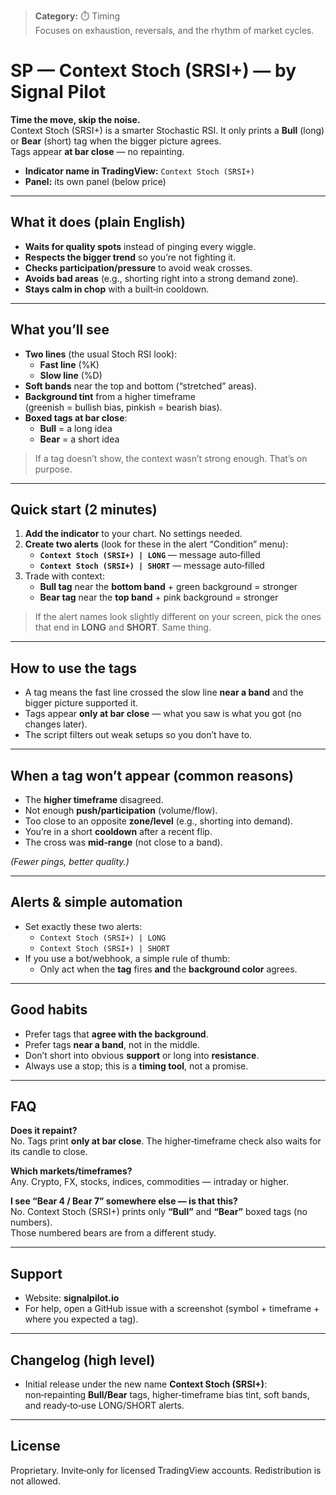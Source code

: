 > **Category:** ⏱️ Timing  
> Focuses on exhaustion, reversals, and the rhythm of market cycles.


# SP — Context Stoch (SRSI+) — by Signal Pilot

**Time the move, skip the noise.**  
Context Stoch (SRSI+) is a smarter Stochastic RSI. It only prints a **Bull** (long) or **Bear** (short) tag when the bigger picture agrees.  
Tags appear **at bar close** — no repainting.

- **Indicator name in TradingView:** `Context Stoch (SRSI+)`
- **Panel:** its own panel (below price)

---

## What it does (plain English)

- **Waits for quality spots** instead of pinging every wiggle.  
- **Respects the bigger trend** so you’re not fighting it.  
- **Checks participation/pressure** to avoid weak crosses.  
- **Avoids bad areas** (e.g., shorting right into a strong demand zone).  
- **Stays calm in chop** with a built‑in cooldown.

---

## What you’ll see

- **Two lines** (the usual Stoch RSI look):
  - **Fast line** (%K)
  - **Slow line** (%D)
- **Soft bands** near the top and bottom (“stretched” areas).
- **Background tint** from a higher timeframe  
  (greenish = bullish bias, pinkish = bearish bias).
- **Boxed tags at bar close**:
  - **Bull** = a long idea
  - **Bear** = a short idea

> If a tag doesn’t show, the context wasn’t strong enough. That’s on purpose.

---

## Quick start (2 minutes)

1. **Add the indicator** to your chart. No settings needed.
2. **Create two alerts** (look for these in the alert “Condition” menu):
   - **`Context Stoch (SRSI+) | LONG`** — message auto‑filled
   - **`Context Stoch (SRSI+) | SHORT`** — message auto‑filled
3. Trade with context:
   - **Bull tag** near the **bottom band** + green background = stronger
   - **Bear tag** near the **top band** + pink background = stronger

> If the alert names look slightly different on your screen, pick the ones that end in **LONG** and **SHORT**. Same thing.

---

## How to use the tags

- A tag means the fast line crossed the slow line **near a band** and the bigger picture supported it.  
- Tags appear **only at bar close** — what you saw is what you got (no changes later).  
- The script filters out weak setups so you don’t have to.

---

## When a tag **won’t** appear (common reasons)

- The **higher timeframe** disagreed.  
- Not enough **push/participation** (volume/flow).  
- Too close to an opposite **zone/level** (e.g., shorting into demand).  
- You’re in a short **cooldown** after a recent flip.  
- The cross was **mid‑range** (not close to a band).

*(Fewer pings, better quality.)*

---

## Alerts & simple automation

- Set exactly these two alerts:
  - `Context Stoch (SRSI+) | LONG`  
  - `Context Stoch (SRSI+) | SHORT`
- If you use a bot/webhook, a simple rule of thumb:
  - Only act when the **tag** fires **and** the **background color** agrees.

---

## Good habits

- Prefer tags that **agree with the background**.  
- Prefer tags **near a band**, not in the middle.  
- Don’t short into obvious **support** or long into **resistance**.  
- Always use a stop; this is a **timing tool**, not a promise.

---

## FAQ

**Does it repaint?**  
No. Tags print **only at bar close**. The higher‑timeframe check also waits for its candle to close.

**Which markets/timeframes?**  
Any. Crypto, FX, stocks, indices, commodities — intraday or higher.

**I see “Bear 4 / Bear 7” somewhere else — is that this?**  
No. Context Stoch (SRSI+) prints only **“Bull”** and **“Bear”** boxed tags (no numbers).  
Those numbered bears are from a different study.

---

## Support

- Website: **signalpilot.io**  
- For help, open a GitHub issue with a screenshot (symbol + timeframe + where you expected a tag).

---

## Changelog (high level)

- Initial release under the new name **Context Stoch (SRSI+)**:  
  non‑repainting **Bull/Bear** tags, higher‑timeframe bias tint, soft bands, and ready‑to‑use LONG/SHORT alerts.

---

## License

Proprietary. Invite‑only for licensed TradingView accounts. Redistribution is not allowed.
